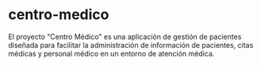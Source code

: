 # centro-medico
El proyecto "Centro Médico" es una aplicación de gestión de pacientes diseñada para facilitar la administración de información de pacientes, citas médicas y personal médico en un entorno de atención médica. 
